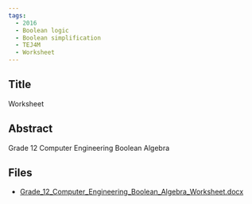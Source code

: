 ```yaml
---
tags:
  - 2016
  - Boolean logic
  - Boolean simplification
  - TEJ4M
  - Worksheet
---
```

    
## Title

Worksheet

## Abstract

Grade 12 Computer Engineering Boolean Algebra

## Files

- [Grade_12_Computer_Engineering_Boolean_Algebra_Worksheet.docx](resources/2016/Stephen_White/Grade_12_Computer_Engineering_Boolean_Algebra_Worksheet.docx)
